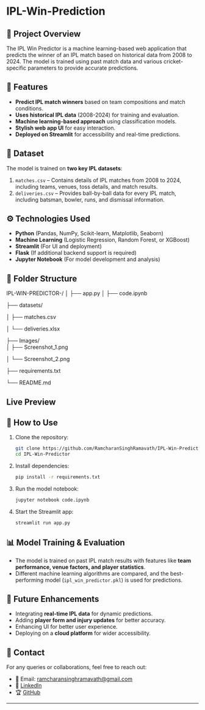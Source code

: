 # IPL-Win-Prediction

## 📌 Project Overview

The IPL Win Predictor is a machine learning-based web application that predicts the winner of an IPL match based on historical data from 2008 to 2024. The model is trained using past match data and various cricket-specific parameters to provide accurate predictions.

## 🚀 Features

- **Predict IPL match winners** based on team compositions and match conditions.
- **Uses historical IPL data** (2008-2024) for training and evaluation.
- **Machine learning-based approach** using classification models.
- **Stylish web app UI** for easy interaction.
- **Deployed on Streamlit** for accessibility and real-time predictions.

## 💂️ Dataset

The model is trained on **two key IPL datasets**:

1. `matches.csv` – Contains details of IPL matches from 2008 to 2024, including teams, venues, toss details, and match results.
2. `deliveries.csv` – Provides ball-by-ball data for every IPL match, including batsman, bowler, runs, and dismissal information.

## ⚙️ Technologies Used

- **Python** (Pandas, NumPy, Scikit-learn, Matplotlib, Seaborn)
- **Machine Learning** (Logistic Regression, Random Forest, or XGBoost)
- **Streamlit** (For UI and deployment)
- **Flask** (If additional backend support is required)
- **Jupyter Notebook** (For model development and analysis)

## 📂 Folder Structure

IPL-WIN-PREDICTOR-/
│
├── app.py
│
├── code.ipynb


├── datasets/

│   ├── matches.csv

│   └── deliveries.xlsx

├── Images/             
│   ├── Screenshot_1.png

│   └── Screenshot_2.png

├── requirements.txt

└── README.md

## Live Preview


## 📌 How to Use

1. Clone the repository:

   ```bash
   git clone https://github.com/RamcharanSinghRamavath/IPL-Win-Predictor.git
   cd IPL-Win-Predictor
   ```

2. Install dependencies:

   ```bash
   pip install -r requirements.txt
   ```

3. Run the model notebook:

   ```bash
   jupyter notebook code.ipynb
   ```

4. Start the Streamlit app:

   ```bash
   streamlit run app.py
   ```

## 📊 Model Training & Evaluation

- The model is trained on past IPL match results with features like **team performance, venue factors, and player statistics**.
- Different machine learning algorithms are compared, and the best-performing model (`ipl_win_predictor.pkl`) is used for predictions.

## 📌 Future Enhancements

- Integrating **real-time IPL data** for dynamic predictions.
- Adding **player form and injury updates** for better accuracy.
- Enhancing UI for better user experience.
- Deploying on a **cloud platform** for wider accessibility.

## 📩 Contact

For any queries or collaborations, feel free to reach out:

- 📧 Email: ramcharansinghramavath@gmail.com  
- 🔗 [LinkedIn](https://www.linkedin.com/in/ramavath-ramcharan-singh29/)  
- 🏆 [GitHub](https://github.com/RamcharanSinghRamavath)

---
